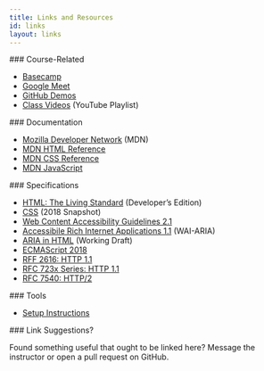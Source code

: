 ```yaml
---
title: Links and Resources
id: links
layout: links
---
```


<section markdown="1">
### Course-Related

* [Basecamp](https://launchpad.37signals.com/signin)
* [Google Meet](https://3.basecamp.com/3058761/buckets/18354423/messages/2938719933)
* [GitHub Demos](https://github.com/rtc-2020)
* [Class Videos](https://www.youtube.com/playlist?list=PLMr8hpt6mGnsH82A9FuCPSWkt01jp0zST)
  (YouTube Playlist)
</section>

<section markdown="1">
### Documentation

* [Mozilla Developer Network](https://developer.mozilla.org/en-US/) (MDN)
* [MDN HTML Reference](https://developer.mozilla.org/en-US/docs/Web/HTML/Reference)
* [MDN CSS Reference](https://developer.mozilla.org/en-US/docs/Web/CSS/Reference)
* [MDN JavaScript](https://developer.mozilla.org/en-US/docs/Web/JavaScript/Reference)
</section>

<section markdown="1">
### Specifications

* [HTML: The Living Standard](https://html.spec.whatwg.org/dev/) (Developer’s Edition)
* [CSS](https://www.w3.org/TR/css-2018/) (2018 Snapshot)
* [Web Content Accessibility Guidelines 2.1](https://www.w3.org/TR/WCAG21/)
* [Accessibile Rich Internet Applications 1.1](https://www.w3.org/TR/wai-aria-1.1/) (WAI-ARIA)
* [ARIA in HTML](https://www.w3.org/TR/html-aria/) (Working Draft)
* [ECMAScript 2018](http://www.ecma-international.org/ecma-262/9.0/index.html)
* [RFF 2616: HTTP 1.1](https://tools.ietf.org/html/rfc2616)
* [RFC 723x Series: HTTP 1.1](http://httpwg.org)
* [RFC 7540: HTTP/2](https://tools.ietf.org/html/rfc7540)
</section>

<section markdown="1">
### Tools

* [Setup Instructions](https://ks4.us/setup)
</section>

<section class="suggestions" markdown="1">
### Link Suggestions?

Found something useful that ought to be linked here? Message the instructor or open a pull request
on GitHub.
</section>
